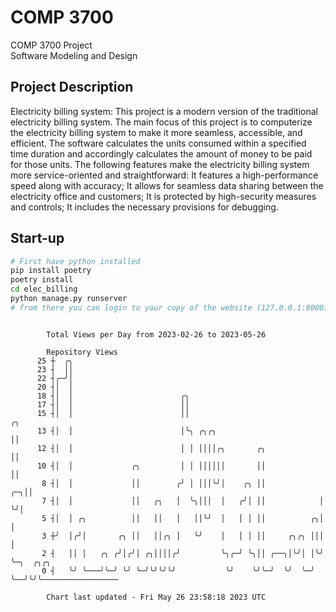 # COMP 3700
COMP 3700 Project  
Software Modeling and Design
## Project Description
Electricity billing system: This project is a modern version of the traditional electricity billing system. The main focus of this project is to computerize the electricity billing system to make it more seamless, accessible, and efficient. The software calculates the units consumed within a specified time duration and accordingly calculates the amount of money to be paid for those units. The following features make the electricity billing system more service-oriented and straightforward: It features a high-performance speed along with accuracy; It allows for seamless data sharing between the electricity office and customers; It is protected by high-security measures and controls; It includes the necessary provisions for debugging.

## Start-up
```bash
# First have python installed
pip install poetry
poetry install
cd elec_billing
python manage.py runserver
# from there you can login to your copy of the website (127.0.0.1:8000), default creds are admin/admin
```

```

        Total Views per Day from 2023-02-26 to 2023-05-26

        Repository Views
      25 ┼  ╭╮
      23 ┤  ││
      22 ┤╭─╯│
      20 ┤│  │
      18 ┤│  │                        ╭╮
      17 ┤│  │                        ││
      15 ┤│  │                        ││                                ╭╮
      13 ┤│  │                        │╰╮ ╭╮╭╮                          ││
      12 ┤│  │                        │ │ ││││╭╮       ╭╮               ││
      10 ┤│  │             ╭╮         │ │ ││││││       ││               ││
       8 ┤│  │             ││        ╭╯ │ │││╰╯│    ╭╮ ││            ╭─╮││
       7 ┤│  │             ││   ╭╮   │  ╰╮│││  │   ╭╯│ ││            │ ╰╯│
       5 ┤│  │ ╭╮          ││   ││   │   ││╰╯  │   │ │ ││          ╭╮│   │
       3 ┼╯  │╭╯│       ╭╮ ││   ││╭╮ │   ╰╯    │   │ │ ││     ╭╮╭╮ │││   │
       2 ┤   ││ │   ╭╮ ╭╯│╭╯│ ╭╮││││╭╯         ╰╮╭─╯ ╰╮││ ╭──╮│╰╯│ │╰╯   ╰─╮  ╭╮╭╮
       0 ┤   ╰╯ ╰───╯╰─╯ ╰╯ ╰─╯╰╯╰╯╰╯           ╰╯    ╰╯╰─╯  ╰╯  ╰─╯       ╰──╯╰╯╰─────────────────

        Chart last updated - Fri May 26 23:58:18 2023 UTC
        
```
